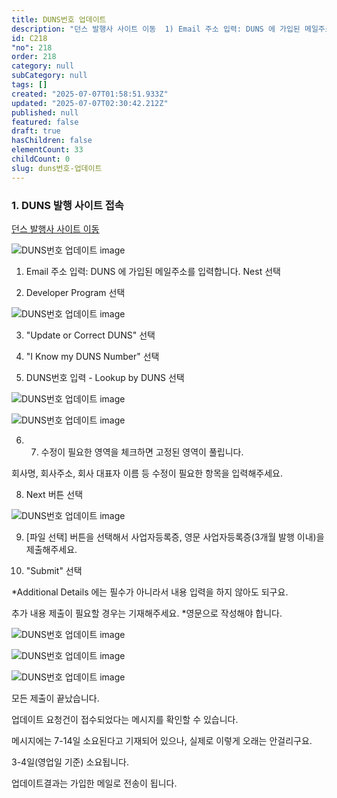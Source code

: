 ```yaml
---
title: DUNS번호 업데이트
description: "던스 발행사 사이트 이동  1) Email 주소 입력: DUNS 에 가입된 메일주소를 입력합니다."
id: C218
"no": 218
order: 218
category: null
subCategory: null
tags: []
created: "2025-07-07T01:58:51.933Z"
updated: "2025-07-07T02:30:42.212Z"
published: null
featured: false
draft: true
hasChildren: false
elementCount: 33
childCount: 0
slug: duns번호-업데이트
---
```


### 1. DUNS 발행 사이트 접속



[던스 발행사 사이트 이동](https://support.dnb.com/?CUST=APPLEDEV) 

![DUNS번호 업데이트 image](https://image.lemoncloud.io/12f42b46-721d-43f4-a40e-3afb6c4b4c37)

1) Email 주소 입력: DUNS 에 가입된 메일주소를 입력합니다. Nest 선택

2) Developer Program 선택



![DUNS번호 업데이트 image](https://image.lemoncloud.io/d9092256-da21-4792-addc-4f53f2ac87cd)

3) "Update or Correct DUNS" 선택

4) "I Know my DUNS Number" 선택

5) DUNS번호 입력 - Lookup by DUNS 선택



![DUNS번호 업데이트 image](https://image.lemoncloud.io/862c17e9-8c96-427f-8309-b5ce362c0454)

![DUNS번호 업데이트 image](https://image.lemoncloud.io/9ebfdf52-bf4c-49e5-b470-96bef6faf074)

6) 7) 수정이 필요한 영역을 체크하면 고정된 영역이 풀립니다.

회사명, 회사주소, 회사 대표자 이름 등 수정이 필요한 항목을 입력해주세요. 

8) Next 버튼 선택



![DUNS번호 업데이트 image](https://image.lemoncloud.io/a0b1ff4e-7c06-4d5f-a0b8-33dcf9b65148)

9)  [파일 선택] 버튼을 선택해서 사업자등록증, 영문 사업자등록증(3개월 발행 이내)을 제출해주세요. 

10) "Submit" 선택

*Additional Details 에는 필수가 아니라서 내용 입력을 하지 않아도 되구요.

 추가 내용 제출이 필요할 경우는 기재해주세요. *영문으로 작성해야 합니다.

![DUNS번호 업데이트 image](https://image.lemoncloud.io/d8ac7792-0bd1-4435-9ac0-bda8633b5f39)

![DUNS번호 업데이트 image](https://image.lemoncloud.io/d5bf6b52-1402-4cd6-b87e-0e839ebb2242)

![DUNS번호 업데이트 image](https://image.lemoncloud.io/5c8d4cd9-7fd7-4da7-b781-5288a8a66e1a)

모든 제출이 끝났습니다. 

 업데이트 요청건이 접수되었다는 메시지를 확인할 수 있습니다.

메시지에는 7-14일 소요된다고 기재되어 있으나, 실제로 이렇게 오래는 안걸리구요. 

3-4일(영업일 기준) 소요됩니다. 

업데이트결과는 가입한 메일로 전송이 됩니다.
